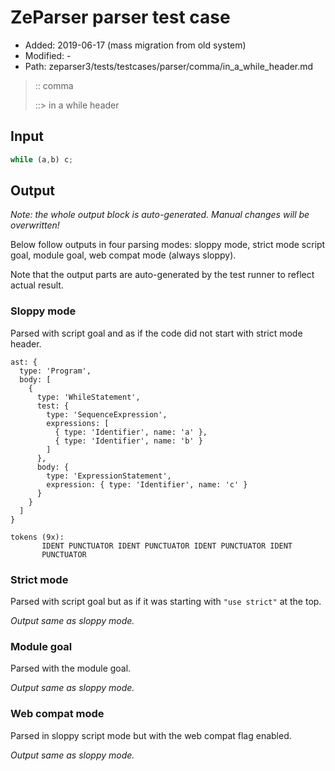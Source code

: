 # ZeParser parser test case

- Added: 2019-06-17 (mass migration from old system)
- Modified: -
- Path: zeparser3/tests/testcases/parser/comma/in_a_while_header.md

> :: comma
>
> ::> in a while header

## Input

`````js
while (a,b) c;
`````

## Output

_Note: the whole output block is auto-generated. Manual changes will be overwritten!_

Below follow outputs in four parsing modes: sloppy mode, strict mode script goal, module goal, web compat mode (always sloppy).

Note that the output parts are auto-generated by the test runner to reflect actual result.

### Sloppy mode

Parsed with script goal and as if the code did not start with strict mode header.

`````
ast: {
  type: 'Program',
  body: [
    {
      type: 'WhileStatement',
      test: {
        type: 'SequenceExpression',
        expressions: [
          { type: 'Identifier', name: 'a' },
          { type: 'Identifier', name: 'b' }
        ]
      },
      body: {
        type: 'ExpressionStatement',
        expression: { type: 'Identifier', name: 'c' }
      }
    }
  ]
}

tokens (9x):
       IDENT PUNCTUATOR IDENT PUNCTUATOR IDENT PUNCTUATOR IDENT
       PUNCTUATOR
`````

### Strict mode

Parsed with script goal but as if it was starting with `"use strict"` at the top.

_Output same as sloppy mode._

### Module goal

Parsed with the module goal.

_Output same as sloppy mode._

### Web compat mode

Parsed in sloppy script mode but with the web compat flag enabled.

_Output same as sloppy mode._
